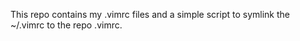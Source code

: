 This repo contains my .vimrc files and a simple script to symlink the ~/.vimrc to the repo .vimrc. 
